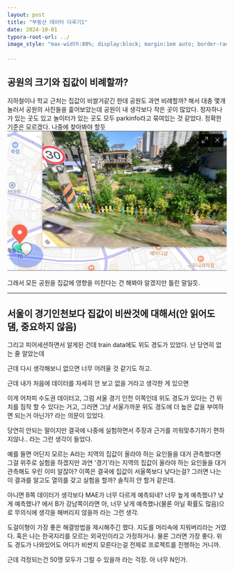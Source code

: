 ```yaml
---
layout: post
title: "부동산 데이터 다루기1"
date: 2024-10-01
typora-root-url: ../
image_style: "max-width:80%; display:block; margin:1em auto; border-radius:10px; box-shadow:0px 4px 8px rgba(0,0,0,0.8);"

---
```


## 공원의 크기와 집값이 비례할까?

지하철이나 학교 근처는 집값이 비쌀거같긴 한데 공원도 과연 비례할까? 해서 대충 몇개 눌러서 공원의 사진들을 흝어보았는데 공원이 내 생각보다 작은 곳이 많았다. 정자하나가 있는 곳도 있고 놀이터가 있는 곳도 모두 parkinfo라고 묶여있는 것 같았다. 정확한 기준은 모르겠다. 나중에 찾아봐야 할듯  
![image-20241002154805808](/assets/img/image-20241002154805808.png)

그래서 모든 공원을 집값에 영향을 미친다는 건 해봐야 알겠지만 틀린 말일듯.

----

## 서울이 경기인천보다 집값이 비싼것에 대해서(안 읽어도 댐, 중요하지 않음)

그리고 피어세션하면서 알게된 건데 train data에도 위도 경도가 있었다. 난 당연히 없는 줄 알았는데

근데 다시 생각해보니 없으면 너무 어려울 것 같기도 하고.

근데 내가 처음에 데이터를 자세히 안 보고 없을 거라고 생각한 게 있으면 

이게 어차피 수도권 데이터고, 그럼 서울 경기 인천 이쪽인데 위도 경도가 있다는 건 위치를 짐작 할 수 있다는 거고, 그러면 그냥 서울가까운 위도 경도에 더 높은 값을 부여하면 되는거 아닌가? 라는 의문이 있었다. 

당연히 안되는 말이지만 결국에 나중에 실험하면서 주장과 근거를 끼워맞추기하기 편하지않나.. 라는 그런 생각이 들었다.

예를 들면 어딘지 모르는 A라는 지역의 집값이 올라야 하는 요인들을 대거 관측했다면 그걸 위주로 실험을 하겠지만 과연 '경기'라는 지역의 집값이 올라야 하는 요인들을 대거 관측해도 우린 이미 알잖아? 이쪽은 결국에 집값이 서울쪽보다 낮다는걸? 그러면 나는 이 결과를 알고도 열의를 갖고 실험을 할까? 솔직히 안 할거 같은데.

아니면 B쪽 데이터가 생각보다 MAE가 너무 다르게 예측되네? 너무 높게 예측했나? 낮게 예측했나? 에서 B가 강남쪽이라면 아, 너무 낮게 예측했나(물론 아닐 확률도 많음)으로 무의식에 생각을 해버리지 않을까 라는 그런 생각.

도걸이형이 가장 좋은 해결방법을 제시해주긴 했다. 지도를 머리속에 지워버리라는 거였다. 혹은 나는 한국지리를 모르는 외국인이라고 가정하거나. 물론 그러면 가장 좋다. 위도 경도가 나와있어도 어디가 비싼지 모른다는걸 전제로 프로젝트를 진행하는 거니까.

근데 걱정되는건 50명 모두가 그럴 수 있을까 라는 걱정. 아 너무 N인가. 



